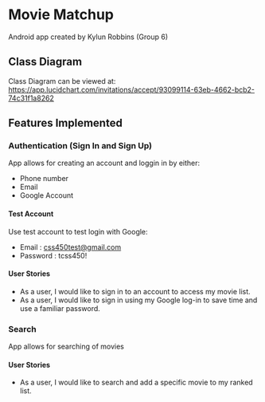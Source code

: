 # Movie Matchup
Android app created by Kylun Robbins (Group 6)


## Class Diagram
Class Diagram can be viewed at:
https://app.lucidchart.com/invitations/accept/93099114-63eb-4662-bcb2-74c31f1a8262

## Features Implemented

### **Authentication (Sign In and Sign Up)**
App allows for creating an account and loggin in by either:
  * Phone number
  * Email
  * Google Account

#### Test Account
Use test account to test login with Google:
  * Email :     css450test@gmail.com
  * Password :  tcss450!

#### User Stories
* As a user, I would like to sign in to an account to access my movie list.
* As a user, I would like to sign in using my Google log-in to save time and use a familiar password. 


### **Search**
App allows for searching of movies

#### User Stories
* As a user, I would like to search and add a specific movie to my ranked list.
